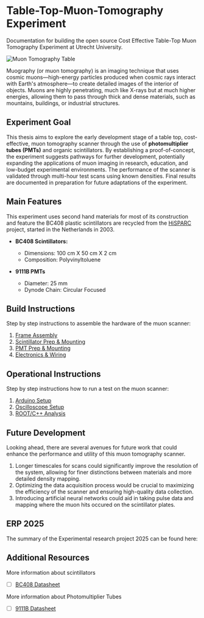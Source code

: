 # Table-Top-Muon-Tomography Experiment
Documentation for building the open source Cost Effective Table-Top Muon Tomography Experiment at Utrecht University.

![Muon Tomography Table](Figures/setup_pmt1.jpg)

Muography (or muon tomography) is an imaging technique that uses cosmic muons—high-energy particles produced when cosmic rays interact with Earth's atmosphere—to create detailed images of the interior of objects. Muons are highly penetrating, much like X-rays but at much higher energies, allowing them to pass through thick and dense materials, such as mountains, buildings, or industrial structures.

## Experiment Goal
This thesis aims to explore the early development stage of a table top, cost-effective, muon tomography scanner through the use of **photomultiplier tubes (PMTs)** and organic scintillators. By establishing a proof-of-concept, the experiment suggests pathways for further development, potentially expanding the applications of muon imaging in research, education, and low-budget experimental environments. The performance of the scanner is validated through multi-hour test scans using known densities. Final results are documented in preparation for future adaptations of the experiment.

## Main Features
This experiment uses second hand materials for most of its construction and feature the BC408 plastic scintillators are recycled from the [HiSPARC](https://hisparc.utah.edu/) project, started in the Netherlands in 2003.
+ __BC408 Scintillators:__
  + Dimensions: 100 cm X 50 cm X 2 cm
  + Composition: Polyvinyltoluene

+ __9111B PMTs__
  + Diameter: 25 mm
  + Dynode Chain: Circular Focused


## Build Instructions
Step by step instructions to assemble the hardware of the muon scanner:
1. [Frame Assembly](Documents/BuildInstructions/FrameAssembly.md)
2. [Scintillator Prep & Mounting](Documents/BuildInstructions/Scintillator.md)
3. [PMT Prep & Mounting](Documents/BuildInstructions/PMT.md)
4. [Electronics & Wiring](Documents/BuildInstructions/Electronics.md)
   
## Operational Instructions
Step by step instructions how to run a test on the muon scanner:
1. [Arduino Setup](Documents/OperationalInstructions/Arduino.md)
2. [Oscilloscope Setup](Documents/OperationalInstructions/Oscilloscope.md)
3. [ROOT/C++ Analysis](Documents/OperationalInstructions/ROOTanalysis.md)

## Future Development
Looking ahead, there are several avenues for future work that could enhance the performance and utility of this muon tomography scanner. 
1. Longer timescales for scans could significantly improve the resolution of the system, allowing for finer distinctions between materials and more detailed density mapping. 
2. Optimizing the data acquisition process would be crucial to maximizing the efficiency of the scanner and ensuring high-quality data collection.
3. Introducing artificial neural networks could aid in taking pulse data and mapping where the muon hits occured on the scintillator plates.

## ERP 2025
The summary of the Experimental research project 2025 can be found here:
## Additional Resources
More information about scintillators
- [ ] [BC408 Datasheet](Documents/Literature/bicron_datasheet.pdf)
 

More information about Photomultiplier Tubes
- [ ] [9111B Datasheet](Documents/Literature/bicron_datasheet.pdf)

